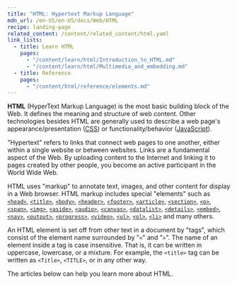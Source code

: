 ```yaml
---
title: "HTML: Hypertext Markup Language"
mdn_url: /en-US/en-US/docs/Web/HTML
recipe: landing-page
related_content: /content/related_content/html.yaml
link_lists:
  - title: Learn HTML
    pages:
      - "/content/learn/html/Introduction_to_HTML.md"
      - "/content/learn/html/Multimedia_and_embedding.md"
  - title: Reference
    pages:
      - "/content/html/reference/elements.md"
---
```

**HTML** (HyperText Markup Language) is the most basic building block of the Web. It defines the meaning and structure of web content. Other technologies besides HTML are generally used to describe a web page's appearance/presentation ([CSS](/en-US/docs/Web/CSS)) or functionality/behavior ([JavaScript](/en-US/docs/Web/JavaScript)).

"Hypertext" refers to links that connect web pages to one another, either within a single website or between websites. Links are a fundamental aspect of the Web. By uploading content to the Internet and linking it to pages created by other people, you become an active participant in the World Wide Web.

HTML uses "markup" to annotate text, images, and other content for display in a Web browser. HTML markup includes special "elements" such as [`<head>`](/en-US/docs/Web/HTML/Element/head), [`<title>`](/en-US/docs/Web/HTML/Element/title), [`<body>`](/en-US/docs/Web/HTML/Element/body), [`<header>`](/en-US/docs/Web/HTML/Element/header), [`<footer>`](/en-US/docs/Web/HTML/Element/footer), [`<article>`](/en-US/docs/Web/HTML/Element/article), [`<section>`](/en-US/docs/Web/HTML/Element/section), [`<p>`](/en-US/docs/Web/HTML/Element/p), [`<span>`](/en-US/docs/Web/HTML/Element/span), [`<img>`](/en-US/docs/Web/HTML/Element/img), [`<aside>`](/en-US/docs/Web/HTML/Element/aside), [`<audio>`](/en-US/docs/Web/HTML/Element/audio), [`<canvas>`](/en-US/docs/Web/HTML/Element/canvas), [`<datalist>`](/en-US/docs/Web/HTML/Element/datalist), [`<details>`](/en-US/docs/Web/HTML/Element/details), [`<embed>`](/en-US/docs/Web/HTML/Element/embed), [`<nav>`](/en-US/docs/Web/HTML/Element/nav), [`<output>`](/en-US/docs/Web/HTML/Element/output), [`<progress>`](/en-US/docs/Web/HTML/Element/progress), [`<video>`](/en-US/docs/Web/HTML/Element/video), [`<ul>`](/en-US/docs/Web/HTML/Element/ul), [`<ol>`](/en-US/docs/Web/HTML/Element/ol), [`<li>`](/en-US/docs/Web/HTML/Element/li) and many others.

An HTML element is set off from other text in a document by "tags", which consist of the element name surrounded by "`<`" and "`>`". The name of an element inside a tag is case insensitive. That is, it can be written in uppercase, lowercase, or a mixture. For example, the `<title>` tag can be written as `<Title>`, `<TITLE>`, or in any other way.

The articles below can help you learn more about HTML.
